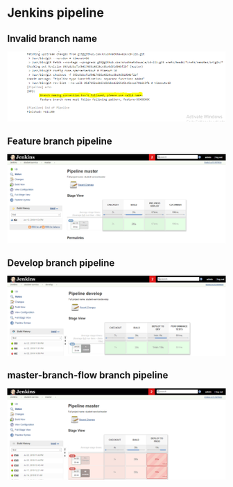 # Jenkins pipeline

## Invalid branch name
![Bad naming convention](images/bad-naming-convention.PNG)

## Feature branch pipeline
![Jenkins view](images/JenkinsView.PNG)

## Develop branch pipeline
![Jenkins view](images/develop-branch-flow.PNG)

## master-branch-flow branch pipeline
![Jenkins view](images/master-branch-flow.PNG)
